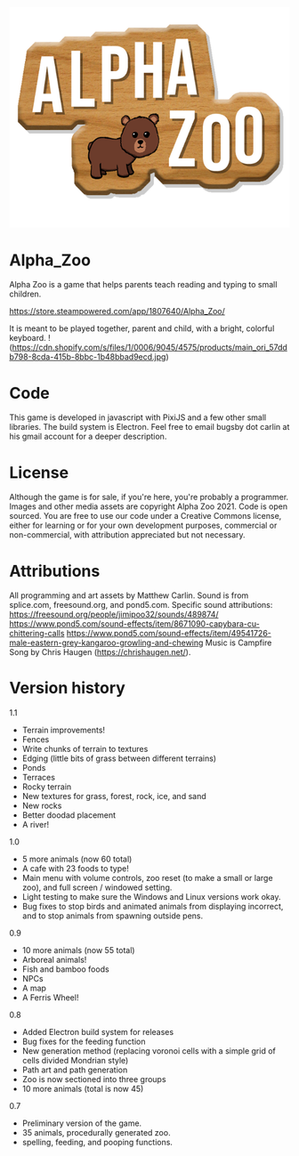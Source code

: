 
![Alpha Zoo!](https://github.com/bugsbycarlin/Alpha_Zoo/blob/master/Game/Art/alpha_zoo_title.png?raw=true)

# Alpha_Zoo
Alpha Zoo is a game that helps parents teach reading and typing to small children.

https://store.steampowered.com/app/1807640/Alpha_Zoo/

It is meant to be played together, parent and child, with a bright, colorful keyboard.
!(https://cdn.shopify.com/s/files/1/0006/9045/4575/products/main_ori_57ddb798-8cda-415b-8bbc-1b48bbad9ecd.jpg)


# Code
This game is developed in javascript with PixiJS and a few other small libraries. The build system is Electron. Feel free to email bugsby dot carlin at his gmail account for a deeper description.


# License
Although the game is for sale, if you're here, you're probably a programmer. Images and other media assets are copyright Alpha Zoo 2021. Code is open sourced. You are free to use our code under a Creative Commons license, either for learning or for your own development purposes, commercial or non-commercial, with attribution appreciated but not necessary.


# Attributions
All programming and art assets by Matthew Carlin.
Sound is from splice.com, freesound.org, and pond5.com.
Specific sound attributions:
https://freesound.org/people/jimipoo32/sounds/489874/
https://www.pond5.com/sound-effects/item/8671090-capybara-cu-chittering-calls
https://www.pond5.com/sound-effects/item/49541726-male-eastern-grey-kangaroo-growling-and-chewing
Music is Campfire Song by Chris Haugen (https://chrishaugen.net/).

# Version history

1.1
- Terrain improvements!
- Fences
- Write chunks of terrain to textures
- Edging (little bits of grass between different terrains)
- Ponds
- Terraces
- Rocky terrain
- New textures for grass, forest, rock, ice, and sand
- New rocks
- Better doodad placement
- A river!

1.0
- 5 more animals (now 60 total)
- A cafe with 23 foods to type!
- Main menu with volume controls, zoo reset (to make a small or large zoo), and full screen / windowed setting.
- Light testing to make sure the Windows and Linux versions work okay.
- Bug fixes to stop birds and animated animals from displaying incorrect, and to stop animals from spawning outside pens.

0.9
- 10 more animals (now 55 total)
- Arboreal animals!
- Fish and bamboo foods
- NPCs
- A map
- A Ferris Wheel!

0.8
- Added Electron build system for releases
- Bug fixes for the feeding function
- New generation method (replacing voronoi cells with a simple grid of cells divided Mondrian style)
- Path art and path generation
- Zoo is now sectioned into three groups
- 10 more animals (total is now 45)

0.7
- Preliminary version of the game.
- 35 animals, procedurally generated zoo.
- spelling, feeding, and pooping functions.

